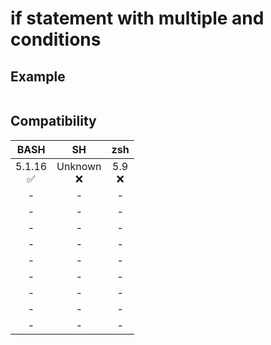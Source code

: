 # if statement with multiple and conditions

## Example

```sh

```

## Compatibility
| BASH | SH | zsh |
|:---:|:---:|:---:|
| 5.1.16<br>✅ | Unknown<br>❌ | 5.9<br>❌ |
| - | - | - |
| - | - | - |
| - | - | - |
| - | - | - |
| - | - | - |
| - | - | - |
| - | - | - |
| - | - | - |
| - | - | - |
